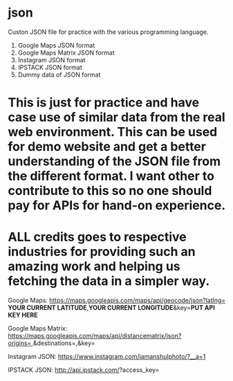 # json
Custon JSON file for practice with the various programming language.
1) Google Maps JSON format
2) Google Maps Matrix JSON format
3) Instagram JSON format
4) IPSTACK JSON format
5) Dummy data of JSON format


# This is just for practice and have case use of similar data from the real web environment. This can be used for demo website and get a better understanding of the JSON file from the different format. I want other to contribute to this so no one should pay for APIs for hand-on experience.

# ALL credits goes to respective industries for providing such an amazing work and helping us fetching the data in a simpler way.
Google Maps: https://maps.googleapis.com/maps/api/geocode/json?latlng= **YOUR CURRENT LATITUDE**,**YOUR CURRENT LONGITUDE**&key=**PUT API KEY HERE**
  
Google Maps Matrix: https://maps.googleapis.com/maps/api/distancematrix/json?origins=<PUT ORIGIN LATITUDE>,<PUT ORIGIN LONGITUDE>&destinations=<PUT DESTINATION LATITUDE>,<PUT DESTINATION LONGITUDE>&key=<PUT API KEY HERE>
  
Instagram JSON: https://www.instagram.com/iamanshulphoto/?__a=1 
  
IPSTACK JSON: http://api.ipstack.com/<Your IP address>?access_key=<PUT ACCESS KEY HERE>
